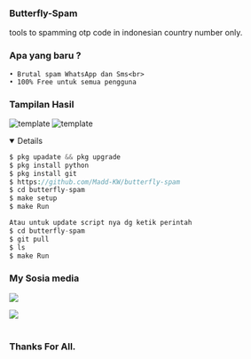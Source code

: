 ### Butterfly-Spam
tools to spamming otp code in indonesian country number only.

### Apa yang baru ?

    • Brutal spam WhatsApp dan Sms<br>
    • 100% Free untuk semua pengguna

### Tampilan Hasil 
![template](https://github.com/Madd-KW/butterfly-spam/blob/main/sample/results-SMS.jpg)
![template](https://github.com/Madd-KW/butterfly-spam/blob/main/sample/results-WA.jpg)

<details open>

```php
$ pkg upadate && pkg upgrade
$ pkg install python
$ pkg install git
$ https://github.com/Madd-KW/butterfly-spam
$ cd butterfly-spam
$ make setup
$ make Run

Atau untuk update script nya dg ketik perintah
$ cd butterfly-spam
$ git pull
$ ls
$ make Run
```
</details>

### My Sosia media

[![](https://img.shields.io/badge/Youtube-red?logo=Youtube&logoColor=red&labelColor=white)](https://m.youtube.com/@MaddKW)

[![](https://img.shields.io/badge/Whatsapp-CHAT-red?logo=Whatsapp&logoColor=Brightgreen&labelColor=white)](https://wa.me/6283870666827?text=permisi+bang) <br><br>

### Thanks For All.
